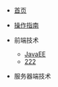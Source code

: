 
* [首页](/)
* [操作指南](guide.md)

* 前端技术
    * [JavaEE](01/JavaEE/)
    * [222](01/questions/)

* 服务器端技术
